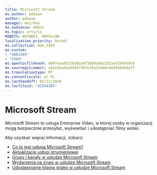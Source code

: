 ```yaml
---
title: Microsoft Stream
ms.author: pebaum
author: pebaum
manager: mnirkhe
ms.audience: Admin
ms.topic: article
ROBOTS: NOINDEX, NOFOLLOW
localization_priority: Normal
ms.collection: Adm_O365
ms.custom:
- "9001509"
- "3569"
ms.openlocfilehash: 4097aaa8152bd02a0f3b00ad8a1d21e42b8439e5
ms.sourcegitcommit: a92e2bad1e89367307e78a514b8c4e456640daff
ms.translationtype: MT
ms.contentlocale: pl-PL
ms.lasthandoff: 02/21/2020
ms.locfileid: "42564385"
---
```

# <a name="microsoft-stream"></a>Microsoft Stream

Microsoft Stream to usługa Enterprise Video, w której osoby w organizacji mogą bezpiecznie przesyłać, wyświetlać i udostępniać filmy wideo. 

Aby uzyskać więcej informacji, zobacz:

- [Co to jest usługa Microsoft Stream?](https://docs.microsoft.com/en-us/stream/overview)
- [Aktualizacje usługi strumieniowej](https://techcommunity.microsoft.com/t5/microsoft-stream-service-updates/bd-p/StreamAnnouncements)
- [Grupy i kanały w usłudze Microsoft Stream](https://docs.microsoft.com/en-us/stream/groups-channels-organization)
- [Wydarzenia na żywo w usłudze Microsoft Stream](https://docs.microsoft.com/en-us/stream/live-event-overview)
- [Udostępnianie klipów wideo w usłudze Microsoft Stream](https://docs.microsoft.com/en-us/stream/portal-share-video)